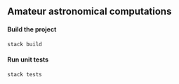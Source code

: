 ## Amateur astronomical computations

#### Build the project

    stack build

#### Run unit tests

    stack tests
